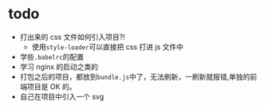 # todo

- 打出来的 css 文件如何引入项目?!
  - 使用`style-loader`可以直接把 css 打进 js 文件中
- 学些`.babelrc`的配置
- 学习 nginx 的启动之类的
- 打包之后的项目，都放到`bundle.js`中了，无法刷新，一刷新就报错,单独的前端项目是 OK 的。
- 自己在项目中引入一个 svg
